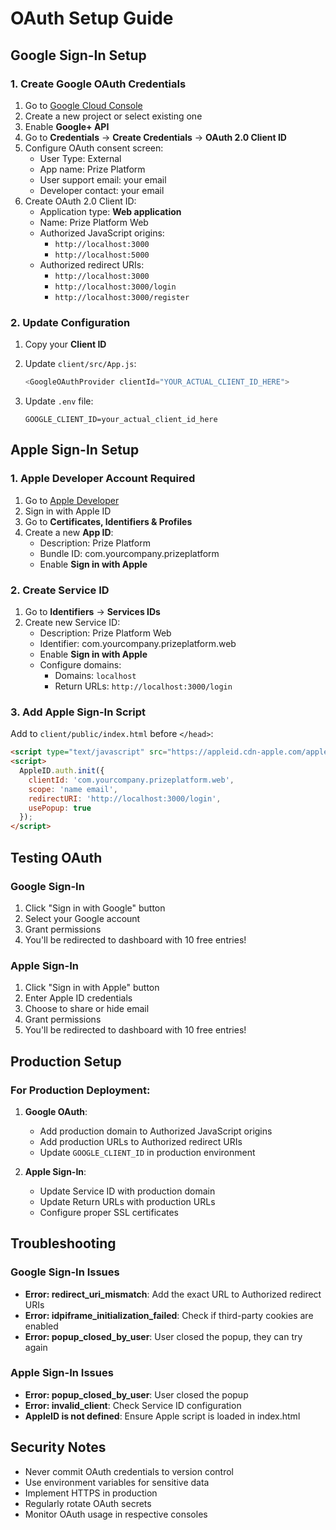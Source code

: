 # OAuth Setup Guide

## Google Sign-In Setup

### 1. Create Google OAuth Credentials

1. Go to [Google Cloud Console](https://console.cloud.google.com/)
2. Create a new project or select existing one
3. Enable **Google+ API**
4. Go to **Credentials** → **Create Credentials** → **OAuth 2.0 Client ID**
5. Configure OAuth consent screen:
   - User Type: External
   - App name: Prize Platform
   - User support email: your email
   - Developer contact: your email
6. Create OAuth 2.0 Client ID:
   - Application type: **Web application**
   - Name: Prize Platform Web
   - Authorized JavaScript origins:
     - `http://localhost:3000`
     - `http://localhost:5000`
   - Authorized redirect URIs:
     - `http://localhost:3000`
     - `http://localhost:3000/login`
     - `http://localhost:3000/register`

### 2. Update Configuration

1. Copy your **Client ID**
2. Update `client/src/App.js`:
   ```javascript
   <GoogleOAuthProvider clientId="YOUR_ACTUAL_CLIENT_ID_HERE">
   ```

3. Update `.env` file:
   ```
   GOOGLE_CLIENT_ID=your_actual_client_id_here
   ```

## Apple Sign-In Setup

### 1. Apple Developer Account Required

1. Go to [Apple Developer](https://developer.apple.com/)
2. Sign in with Apple ID
3. Go to **Certificates, Identifiers & Profiles**
4. Create a new **App ID**:
   - Description: Prize Platform
   - Bundle ID: com.yourcompany.prizeplatform
   - Enable **Sign in with Apple**

### 2. Create Service ID

1. Go to **Identifiers** → **Services IDs**
2. Create new Service ID:
   - Description: Prize Platform Web
   - Identifier: com.yourcompany.prizeplatform.web
   - Enable **Sign in with Apple**
   - Configure domains:
     - Domains: `localhost`
     - Return URLs: `http://localhost:3000/login`

### 3. Add Apple Sign-In Script

Add to `client/public/index.html` before `</head>`:

```html
<script type="text/javascript" src="https://appleid.cdn-apple.com/appleauth/static/jsapi/appleid/1/en_US/appleid.auth.js"></script>
<script>
  AppleID.auth.init({
    clientId: 'com.yourcompany.prizeplatform.web',
    scope: 'name email',
    redirectURI: 'http://localhost:3000/login',
    usePopup: true
  });
</script>
```

## Testing OAuth

### Google Sign-In
1. Click "Sign in with Google" button
2. Select your Google account
3. Grant permissions
4. You'll be redirected to dashboard with 10 free entries!

### Apple Sign-In
1. Click "Sign in with Apple" button
2. Enter Apple ID credentials
3. Choose to share or hide email
4. Grant permissions
5. You'll be redirected to dashboard with 10 free entries!

## Production Setup

### For Production Deployment:

1. **Google OAuth**:
   - Add production domain to Authorized JavaScript origins
   - Add production URLs to Authorized redirect URIs
   - Update `GOOGLE_CLIENT_ID` in production environment

2. **Apple Sign-In**:
   - Update Service ID with production domain
   - Update Return URLs with production URLs
   - Configure proper SSL certificates

## Troubleshooting

### Google Sign-In Issues
- **Error: redirect_uri_mismatch**: Add the exact URL to Authorized redirect URIs
- **Error: idpiframe_initialization_failed**: Check if third-party cookies are enabled
- **Error: popup_closed_by_user**: User closed the popup, they can try again

### Apple Sign-In Issues
- **Error: popup_closed_by_user**: User closed the popup
- **Error: invalid_client**: Check Service ID configuration
- **AppleID is not defined**: Ensure Apple script is loaded in index.html

## Security Notes

- Never commit OAuth credentials to version control
- Use environment variables for sensitive data
- Implement HTTPS in production
- Regularly rotate OAuth secrets
- Monitor OAuth usage in respective consoles
